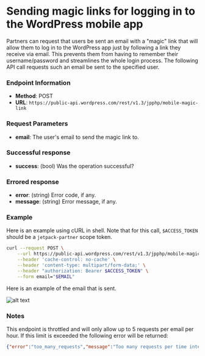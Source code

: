 # Sending magic links for logging in to the WordPress mobile app

Partners can request that users be sent an email with a "magic" link that will allow them to log in to the WordPress app just by following a link they receive via email. This prevents them from having to remember their username/password and streamlines the whole login process. The following API call requests such an email be sent to the specified user.

### Endpoint Information

- __Method__: POST
- __URL__:    `https://public-api.wordpress.com/rest/v1.3/jpphp/mobile-magic-link`

### Request Parameters

- __email__: The user's email to send the magic link to.

### Successful response

- __success__: (bool) Was the operation successful?

### Errored response

- __error__:   (string) Error code, if any.
- __message__: (string) Error message, if any.

### Example

Here is an example using cURL in shell. Note that for this call, `$ACCESS_TOKEN` should be a `jetpack-partner` scope token.

```bash
curl --request POST \
    --url https://public-api.wordpress.com/rest/v1.3/jpphp/mobile-magic-link \
    --header 'cache-control: no-cache' \
    --header 'content-type: multipart/form-data;' \
    --header "authorization: Bearer $ACCESS_TOKEN" \
    --form email="$EMAIL"
```

Here is an example of the email that is sent.

![alt text](https://github.com/Automattic/host-partner-documentation/assets/sample-magic-link-email.png "Sample magic link email")

### Notes

This endpoint is throttled and will only allow up to 5 requests per email per hour. If this limit is exceeded the following error will be returned:

```json
{"error":"too_many_requests","message":"Too many requests per time interval"}
```